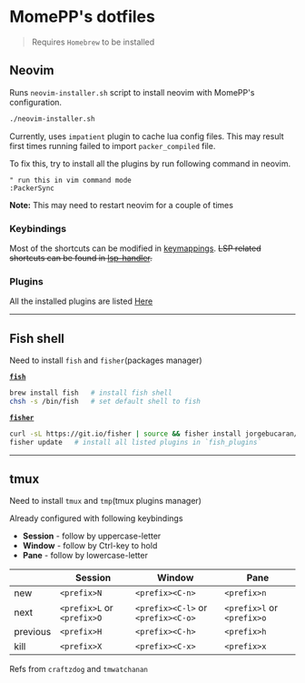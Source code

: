 # MomePP's dotfiles
> Requires `Homebrew` to be installed

## Neovim
Runs `neovim-installer.sh` script to install neovim with MomePP's configuration.
``` bash
./neovim-installer.sh
```
Currently, uses `impatient` plugin to cache lua config files.
This may result first times running failed to import `packer_compiled` file.

To fix this, try to install all the plugins by run following command in neovim.
``` vim
" run this in vim command mode
:PackerSync
```
**Note:** This may need to restart neovim for a couple of times

### Keybindings
Most of the shortcuts can be modified in [keymappings](nvim/lua/keymappings.lua). ~~LSP related shortcuts can be found in [lsp-handler](nvim/lua/lsp-config/lsp-handler.lua).~~

### Plugins
All the installed plugins are listed [Here](nvim/lua/plugins.lua)

---

## Fish shell
Need to install `fish` and `fisher`(packages manager)

[**`fish`**](https://fishshell.com/)
``` bash
brew install fish   # install fish shell
chsh -s /bin/fish   # set default shell to fish
```

[**`fisher`**](https://github.com/jorgebucaran/fisher)
``` bash
curl -sL https://git.io/fisher | source && fisher install jorgebucaran/fisher   # install fisher
fisher update   # install all listed plugins in `fish_plugins`
```

---

## tmux
Need to install `tmux` and `tmp`(tmux plugins manager)

Already configured with following keybindings
- **Session** - follow by uppercase-letter
- **Window** - follow by Ctrl-key to hold
- **Pane** - follow by lowercase-letter

|| Session | Window | Pane |
|--- | --- | --- | --- |
|new  | `<prefix>N` | `<prefix><C-n>` | `<prefix>n` |
|next | `<prefix>L` or `<prefix>O` | `<prefix><C-l>` or `<prefix><C-o>` | `<prefix>l` or `<prefix>o` |
|previous | `<prefix>H` | `<prefix><C-h>` | `<prefix>h` |
|kill | `<prefix>X` | `<prefix><C-x>` | `<prefix>x` |

Refs from `craftzdog` and `tmwatchanan`

